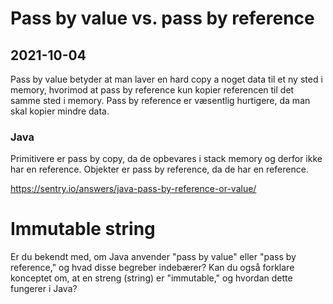 # Pass by value vs. pass by reference

## 2021-10-04

Pass by value betyder at man laver en hard copy a noget data til et ny sted i memory, hvorimod at pass by reference kun kopier referencen til det samme sted i memory. Pass by reference er væsentlig hurtigere, da man skal kopier mindre data.

### Java

Primitivere er pass by copy, da de opbevares i stack memory og derfor ikke har en reference. Objekter er pass by reference, da de har en reference.

https://sentry.io/answers/java-pass-by-reference-or-value/
# Immutable string

Er du bekendt med, om Java anvender "pass by value" eller "pass by reference," og hvad disse begreber indebærer? Kan du også forklare konceptet om, at en streng (string) er "immutable," og hvordan dette fungerer i Java?
